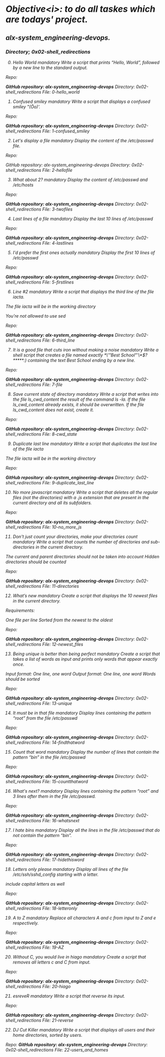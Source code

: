 # <i>Objective<i\>: to do all taskes which are todays' project.

## alx-system_engineering-devops.
### Directory; 0x02-shell_redirections


0. Hello World
mandatory
Write a script that prints “Hello, World”, followed by a new line to the standard output.
 
Repo:

**GitHub repository: alx-system_engineering-devops**
Directory: 0x02-shell_redirections
*File: 0-hello_world*
  
1. Confused smiley
mandatory
Write a script that displays a confused smiley "(Ôo)'.

Repo:

**GitHub repository: alx-system_engineering-devops**
Directory: 0x02-shell_redirections
*File: 1-confused_smiley*
  
2. Let's display a file
mandatory
Display the content of the /etc/passwd file.

Repo:

GitHub repository: alx-system_engineering-devops
Directory: 0x02-shell_redirections
File: 2-hellofile
  
3. What about 2?
mandatory
Display the content of /etc/passwd and /etc/hosts

Repo:

**GitHub repository: alx-system_engineering-devops**
Directory: 0x02-shell_redirections
*File: 3-twofiles*
  
4. Last lines of a file
mandatory
Display the last 10 lines of /etc/passwd

Repo:

**GitHub repository: alx-system_engineering-devops**
Directory: 0x02-shell_redirections
*File: 4-lastlines*
  
5. I'd prefer the first ones actually
mandatory
Display the first 10 lines of /etc/passwd

Repo:

**GitHub repository: alx-system_engineering-devops**
Directory: 0x02-shell_redirections
*File: 5-firstlines*
  
6. Line #2
mandatory
Write a script that displays the third line of the file iacta.

The file iacta will be in the working directory

You’re not allowed to use sed

Repo:

**GitHub repository: alx-system_engineering-devops**
Directory: 0x02-shell_redirections
*File: 6-third_line*
  
7. It is a good file that cuts iron without making a noise
mandatory
Write a shell script that creates a file named exactly \*\\'"Best School"\'\\*$\?\*\*\*\*\*:) containing the text Best School ending by a new line.

Repo:

**GitHub repository: alx-system_engineering-devops**
Directory: 0x02-shell_redirections
*File: 7-file*
  
8. Save current state of directory
mandatory
Write a script that writes into the file ls_cwd_content the result of the command ls -la. If the file ls_cwd_content already exists, it should be overwritten. If the file ls_cwd_content does not exist, create it.

Repo:

**GitHub repository: alx-system_engineering-devops**
Directory: 0x02-shell_redirections
*File: 8-cwd_state*
  
9. Duplicate last line
mandatory
Write a script that duplicates the last line of the file iacta

The file iacta will be in the working directory

Repo:


**GitHub repository: alx-system_engineering-devops**
Directory: 0x02-shell_redirections
*File: 9-duplicate_last_line*
  
10. No more javascript
mandatory
Write a script that deletes all the regular files (not the directories) with a .js extension that are present in the current directory and all its subfolders.

Repo:

**GitHub repository: alx-system_engineering-devops**
Directory: 0x02-shell_redirections
*File: 10-no_more_js*
  
11. Don't just count your directories, make your directories count
mandatory
Write a script that counts the number of directories and sub-directories in the current directory.

The current and parent directories should not be taken into account
Hidden directories should be counted

Repo:

**GitHub repository: alx-system_engineering-devops**
Directory: 0x02-shell_redirections
*File: 11-directories*
  
12. What’s new
mandatory
Create a script that displays the 10 newest files in the current directory.

Requirements:

One file per line
Sorted from the newest to the oldest

Repo:

**GitHub repository: alx-system_engineering-devops**
Directory: 0x02-shell_redirections
*File: 12-newest_files*
  
13. Being unique is better than being perfect
mandatory
Create a script that takes a list of words as input and prints only words that appear exactly once.

Input format: One line, one word
Output format: One line, one word
Words should be sorted

Repo:

**GitHub repository: alx-system_engineering-devops**
Directory: 0x02-shell_redirections
*File: 13-unique*
  
14. It must be in that file
mandatory
Display lines containing the pattern “root” from the file /etc/passwd

Repo:

**GitHub repository: alx-system_engineering-devops**
Directory: 0x02-shell_redirections
*File: 14-findthatword*
  
15. Count that word
mandatory
Display the number of lines that contain the pattern “bin” in the file /etc/passwd

Repo:

**GitHub repository: alx-system_engineering-devops**
Directory: 0x02-shell_redirections
*File: 15-countthatword*
  
16. What's next?
mandatory
Display lines containing the pattern “root” and 3 lines after them in the file /etc/passwd.

Repo:

**GitHub repository: alx-system_engineering-devops**
Directory: 0x02-shell_redirections
*File: 16-whatsnext*
  
17. I hate bins
mandatory
Display all the lines in the file /etc/passwd that do not contain the pattern “bin”.

Repo:

**GitHub repository: alx-system_engineering-devops**
Directory: 0x02-shell_redirections
*File: 17-hidethisword*
  
18. Letters only please
mandatory
Display all lines of the file /etc/ssh/sshd_config starting with a letter.

include capital letters as well

Repo:

**GitHub repository: alx-system_engineering-devops**
Directory: 0x02-shell_redirections
*File: 18-letteronly*
  
19. A to Z
mandatory
Replace all characters A and c from input to Z and e respectively.
 
Repo:

**GitHub repository: alx-system_engineering-devops**
Directory: 0x02-shell_redirections
*File: 19-AZ*
  
20. Without C, you would live in hiago
mandatory
Create a script that removes all letters c and C from input.
 
Repo:

**GitHub repository: alx-system_engineering-devops**
Directory: 0x02-shell_redirections
*File: 20-hiago*
  
21. esreveR
mandatory
Write a script that reverse its input.

Repo:

**GitHub repository: alx-system_engineering-devops**
Directory: 0x02-shell_redirections
*File: 21-reverse*
  
22. DJ Cut Killer
mandatory
Write a script that displays all users and their home directories, sorted by users.

Repo:
**GitHub repository: alx-system_engineering-devops**
Directory: 0x02-shell_redirections
*File: 22-users_and_homes*